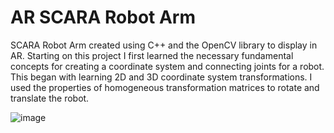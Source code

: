 # AR SCARA Robot Arm
SCARA Robot Arm created using C++ and the OpenCV library to display in AR.
Starting on this project I first learned the necessary fundamental concepts for creating a coordinate system and connecting joints for a robot. This began with learning 2D and 3D coordinate system transformations. I used the properties of homogeneous transformation matrices to rotate and translate the robot.

![image](https://github.com/ZSheppard/AR-SCARA-Robot-Arm/assets/77692349/a5fcd17e-9cbb-45d1-ac60-d94f50a99c86)

